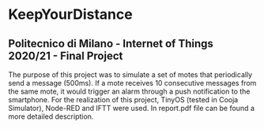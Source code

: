 # KeepYourDistance
## Politecnico di Milano - Internet of Things 2020/21 - Final Project
The purpose of this project was to simulate a set of motes that periodically send a message (500ms). If
a mote receives 10 consecutive messages from the same mote, it would trigger an alarm through a push
notification to the smartphone. 
For the realization of this project, TinyOS (tested in Cooja Simulator), Node-RED and IFTT were used.
In report.pdf file can be found a more detailed description.
